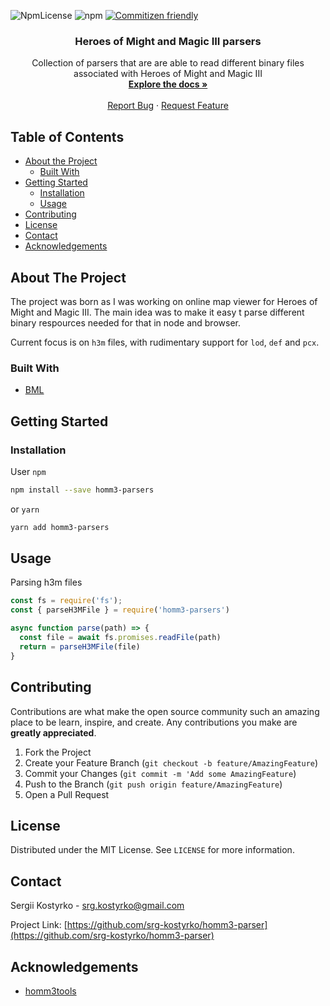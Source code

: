 ![NpmLicense](https://img.shields.io/npm/l/binary-markup.svg) ![npm](https://img.shields.io/npm/v/binary-markup.svg) [![Commitizen friendly](https://img.shields.io/badge/commitizen-friendly-brightgreen.svg)](http://commitizen.github.io/cz-cli/)

<p align="center">
  <h3 align="center">Heroes of Might and Magic III parsers</h3>

  <p align="center">
    Collection of parsers that are are able to read different binary files associated with Heroes of Might and Magic III
    <br />
    <a href="https://github.com/srg-kostyrko/homm3-parser"><strong>Explore the docs »</strong></a>
    <br />
    <br />
    <a href="https://github.com/srg-kostyrko/homm3-parser/issues">Report Bug</a>
    ·
    <a href="https://github.com/srg-kostyrko/homm3-parser/issues">Request Feature</a>
  </p>
</p>

<!-- TABLE OF CONTENTS -->

## Table of Contents

- [About the Project](#about-the-project)
  - [Built With](#built-with)
- [Getting Started](#getting-started)
  - [Installation](#installation)
  - [Usage](#usage)
- [Contributing](#contributing)
- [License](#license)
- [Contact](#contact)
- [Acknowledgements](#acknowledgements)

<!-- ABOUT THE PROJECT -->

## About The Project

The project was born as I was working on online map viewer for Heroes of Might and Magic III.
The main idea was to make it easy t parse different binary respources needed for that in node and browser.

Current focus is on `h3m` files, with rudimentary support for `lod`, `def` and `pcx`.

### Built With

- [BML](https://www.npmjs.com/package/binary-markup)

<!-- GETTING STARTED -->

## Getting Started

### Installation

User `npm`

```sh
npm install --save homm3-parsers
```

or `yarn`

```sh
yarn add homm3-parsers
```

<!-- USAGE EXAMPLES -->

## Usage

Parsing h3m files

```javascript
const fs = require('fs');
const { parseH3MFile } = require('homm3-parsers')

async function parse(path) => {
  const file = await fs.promises.readFile(path)
  return = parseH3MFile(file)
}
```

<!-- CONTRIBUTING -->

## Contributing

Contributions are what make the open source community such an amazing place to be learn, inspire, and create. Any contributions you make are **greatly appreciated**.

1. Fork the Project
2. Create your Feature Branch (`git checkout -b feature/AmazingFeature`)
3. Commit your Changes (`git commit -m 'Add some AmazingFeature`)
4. Push to the Branch (`git push origin feature/AmazingFeature`)
5. Open a Pull Request

<!-- LICENSE -->

## License

Distributed under the MIT License. See `LICENSE` for more information.

<!-- CONTACT -->

## Contact

Sergii Kostyrko - srg.kostyrko@gmail.com

Project Link: [https://github.com/srg-kostyrko/homm3-parser](https://github.com/srg-kostyrko/homm3-parser)

<!-- ACKNOWLEDGEMENTS -->

## Acknowledgements

- [homm3tools](https://github.com/potmdehex/homm3tools)
